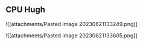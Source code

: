 ## CPU Hugh 

![[attachments/Pasted image 20230621133249.png]]

![[attachments/Pasted image 20230621133605.png]]